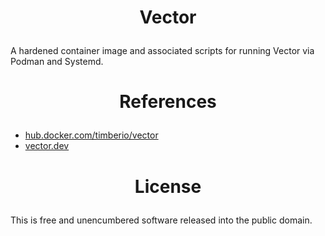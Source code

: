 <!-- This is free and unencumbered software released into the public domain -->

# <p align=center>Vector

A hardened container image and associated scripts for running Vector via
Podman and Systemd.

# <p align=center>References

- [hub.docker.com/timberio/vector](https://hub.docker.com/r/timberio/vector)
- [vector.dev](https://vector.dev)

# <p align=center>License

This is free and unencumbered software released into the public domain.

